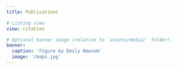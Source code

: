 ```yaml
---
title: Publications

# Listing view
view: citation

# Optional banner image (relative to `assets/media/` folder).
banner:
  caption: 'Figure by Emily Newsom'
  image: '/maps.jpg'
---
```

